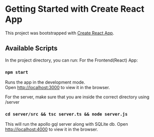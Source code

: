 # Getting Started with Create React App

This project was bootstrapped with [Create React App](https://github.com/facebook/create-react-app).

## Available Scripts

In the project directory, you can run:
For the Frontend(React) App:
### `npm start`

Runs the app in the development mode.\
Open [http://localhost:3000](http://localhost:3000) to view it in the browser.

For the server, make sure that you are inside the correct directory using /server
### `cd server/src && tsc server.ts && node server.js`
This will run the apollo gql server along with SQLite db.
Open [http://localhost:4000](http://localhost:4000) to view it in the browser.
